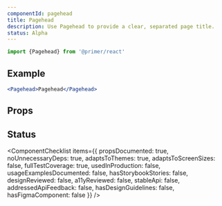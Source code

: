 ```yaml
---
componentId: pagehead
title: Pagehead
description: Use Pagehead to provide a clear, separated page title.
status: Alpha
---
```


```js
import {Pagehead} from '@primer/react'
```

## Example

```jsx live
<Pagehead>Pagehead</Pagehead>
```

## Props

<PropsTable>
  <PropsTableRow
    name="as"
    defaultValue="div"
    type="string"
    description="Sets the underlying HTML tag for the component"
  />
  <PropsTableSxRow />
</PropsTable>

## Status

<ComponentChecklist
items={{
    propsDocumented: true,
    noUnnecessaryDeps: true,
    adaptsToThemes: true,
    adaptsToScreenSizes: false,
    fullTestCoverage: true,
    usedInProduction: false,
    usageExamplesDocumented: false,
    hasStorybookStories: false,
    designReviewed: false,
    a11yReviewed: false,
    stableApi: false,
    addressedApiFeedback: false,
    hasDesignGuidelines: false,
    hasFigmaComponent: false
  }}
/>
